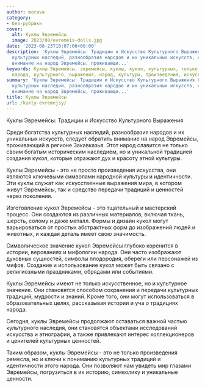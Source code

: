 ```yaml
---
author: morava
category:
- без-рубрики
cover:
  alt: Куклы Эвремейсы
  image: 2023/08/evremeis-dolls.jpg
date: '2023-08-23T10:07:06+00:00'
description: 'Куклы Эвремейсы: Традиции и Искусство Культурного Выражения Среди богатства
  культурных наследий, разнообразия народов и их уникальных искусств, следует обратить
  внимание на народ Эвремейсы, проживающи...'
keywords: Куклы Эвремейсы, эвремейсы, куклы, кукол, культурных, только, это, традиций,
  народа, культурного, выражения, народ, культуры, произведения, искусства, идентичности
summary: 'Куклы Эвремейсы: Традиции и Искусство Культурного Выражения Среди богатства
  культурных наследий, разнообразия народов и их уникальных искусств, следует обратить
  внимание на народ Эвремейсы, проживающи...'
title: Куклы Эвремейсы
url: /kukly-evremejsy/
---
```


Куклы Эвремейсы: Традиции и Искусство Культурного Выражения

Среди богатства культурных наследий, разнообразия народов и их уникальных искусств, следует обратить внимание на народ Эвремейсы, проживающий в регионе Закавказья. Этот народ славится не только своим богатым историческим наследием, но и уникальной традицией создания кукол, которые отражают дух и красоту этной культуры.

Куклы Эвремейсы \- это не просто произведения искусства, они являются ключевыми символами народной культуры и идентичности. Эти куклы служат как искусственные выражения мира, в котором живут Эвремейсы, так и средство передачи традиций и ценностей через поколения.

Изготовление кукол Эвремейсы \- это тщательный и мастерский процесс. Они создаются из различных материалов, включая ткань, шерсть, солому и даже металл. Формы и дизайн кукол могут варьироваться от простых абстрактных форм до изображений людей и животных, и каждая деталь имеет свою значимость.

Символическое значение кукол Эвремейсы глубоко коренится в истории, верованиях и мифологии народа. Они часто изображают духовных сущностей, символы плодородия, обереги или персонажей из мифов. Создание и использование кукол может быть связано с религиозными праздниками, обрядами или событиями.

Куклы Эвремейсы имеют не только искусственное, но и культурное значение. Они становятся способом сохранения и передачи культурных традиций, мудрости и знаний. Кроме того, они могут использоваться в образовательных целях, рассказывая истории и уча о традициях народа.

Сегодня, куклы Эвремейсы продолжают оставаться важной частью культурного наследия, они становятся объектами исследований искусства и этнографии, а также привлекают интерес коллекционеров и ценителей культурных ценностей.

Таким образом, куклы Эвремейсы \- это не только произведения ремесла, но и ключи к пониманию культурных традиций и идентичности этого народа. Они позволяют нам увидеть мир глазами Эвремейсы, погрузиться в их историю, символику и уникальные ценности.